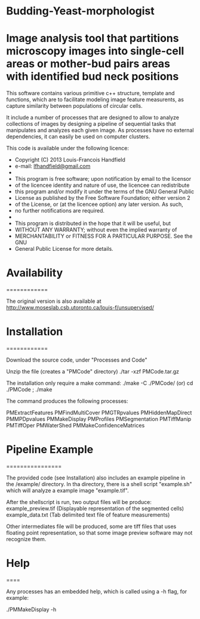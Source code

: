 # Budding-Yeast-morphologist
Image analysis tool that partitions microscopy images into single-cell areas or mother-bud pairs areas with identified bud neck positions
=========================================================

This software contains various primitive c++ structure, template and functions,
which are to facilitate modeling image feature measurents, as capture similarity
between populations of circular cells.

It include a number of processes that are designed to allow to analyze collections
of images by designing a pipeline of sequential tasks that manipulates and
analyzes each given image. As processes have no external dependencies, it can
easily be used on computer clusters.

This code is available under the following licence:

 * Copyright (C) 2013 Louis-Francois Handfield
 * e-mail: lfhandfield@gmail.com
 *
 * This program is free software; upon notification by email to the licensor
 * of the licencee identity and nature of use, the licencee can redistribute
 * this program and/or modify it under the terms of the GNU General Public
 * License as published by the Free Software Foundation; either version 2 
 * of the License, or (at the licencee option) any later version. As such,
 * no further notifications are required.
 *
 * This program is distributed in the hope that it will be useful, but
 * WITHOUT ANY WARRANTY; without even the implied warranty of
 * MERCHANTABILITY or FITNESS FOR A PARTICULAR PURPOSE.  See the GNU
 * General Public License for more details.

# Availability
============

The original version is also available at 
http://www.moseslab.csb.utoronto.ca/louis-f/unsupervised/

# Installation
============

Download the source code, under "Processes and Code"

Unzip the file (creates a "PMCode" directory)
	./tar -xzf PMCode.tar.gz

The installation only require a make command:
	./make -C ./PMCode/
(or)	cd ./PMCode ; ./make

The command produces the following processes:

PMExtractFeatures
PMFindMultiCover
PMGTRpvalues
PMHiddenMapDirect
PMMPDpvalues
PMMakeDisplay
PMProfiles
PMSegmentation
PMTiffManip
PMTiffOper
PMWaterShed
PMMakeConfidenceMatrices

# Pipeline Example
================

The provided code (see Installation) also includes an example pipeline in the
/example/ directory. In tha directory, there is a shell script "example.sh" which
will analyze a example image "example.tif".

After the shellscript is run, two output files will be produce:
	example_preview.tif	(Displayable representation of the segmented cells)
	example_data.txt	(Tab delimited text file of feature measurements)

Other intermediates file will be produced, some are tiff files that uses floating
point representation, so that some image preview software may not recognize them.

# Help
====

Any processes has an embedded help, which is called using a -h flag, for example:

./PMMakeDisplay -h
